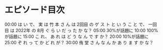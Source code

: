 # エピソード目次

00:00  は い で、 実 は 竹 本 さ ん は 2回目 の ゲ ス ト と い う こ と で、 一回目 は 2022年 の 8月 ぐ ら い だ っ た か な？
05:00 30%が話題に
10:00 100%が話題に
15:00  こ れ、 あ れ は ど う な ん で す か？
20:00 10%が話題に
25:00 ぞ れ っ て か ど れ が？
30:00  侑 堂 さ ん な ん か あ り ま す か な？